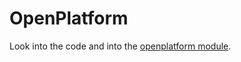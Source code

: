 # OpenPlatform

Look into the code and into the [openplatform module](https://github.com/totaljs/modules/blob/master/Security/openplatform/openplatform.js).